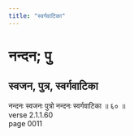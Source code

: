 ```yaml
---
title: "स्वर्गवाटिका"
---
```


# नन्दन; पु
## स्वजन, पुत्र, स्वर्गवाटिका
नन्दनः स्वजनः पुत्रो नन्दनः स्वर्गवाटिका ॥ ६० ॥<br />verse 2.1.1.60<br />page 0011

